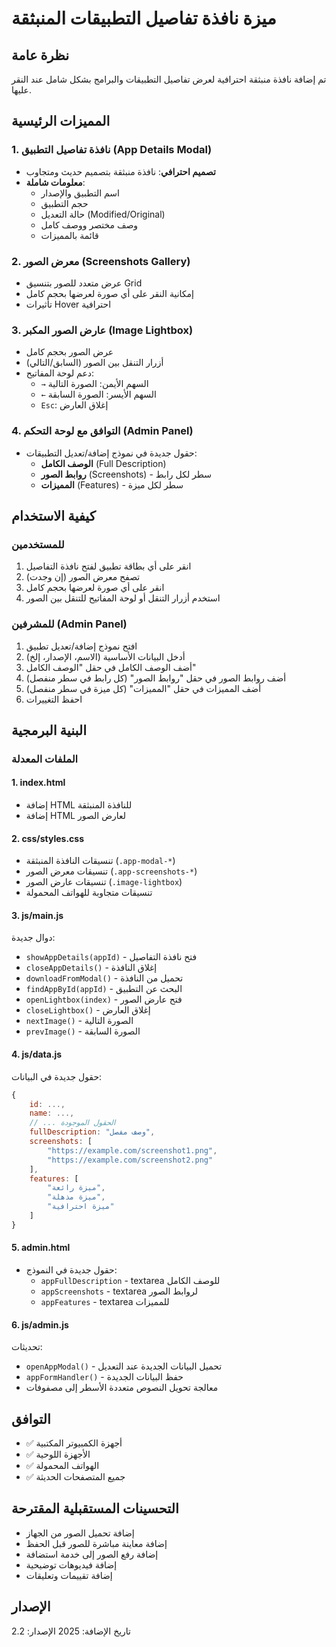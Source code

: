 # ميزة نافذة تفاصيل التطبيقات المنبثقة

## نظرة عامة
تم إضافة نافذة منبثقة احترافية لعرض تفاصيل التطبيقات والبرامج بشكل شامل عند النقر عليها.

## المميزات الرئيسية

### 1. نافذة تفاصيل التطبيق (App Details Modal)
- **تصميم احترافي**: نافذة منبثقة بتصميم حديث ومتجاوب
- **معلومات شاملة**: 
  - اسم التطبيق والإصدار
  - حجم التطبيق
  - حالة التعديل (Modified/Original)
  - وصف مختصر ووصف كامل
  - قائمة بالمميزات

### 2. معرض الصور (Screenshots Gallery)
- عرض متعدد للصور بتنسيق Grid
- إمكانية النقر على أي صورة لعرضها بحجم كامل
- تأثيرات Hover احترافية

### 3. عارض الصور المكبر (Image Lightbox)
- عرض الصور بحجم كامل
- أزرار التنقل بين الصور (السابق/التالي)
- دعم لوحة المفاتيح:
  - `→` السهم الأيمن: الصورة التالية
  - `←` السهم الأيسر: الصورة السابقة
  - `Esc`: إغلاق العارض

### 4. التوافق مع لوحة التحكم (Admin Panel)
- حقول جديدة في نموذج إضافة/تعديل التطبيقات:
  - **الوصف الكامل** (Full Description)
  - **روابط الصور** (Screenshots) - سطر لكل رابط
  - **المميزات** (Features) - سطر لكل ميزة

## كيفية الاستخدام

### للمستخدمين
1. انقر على أي بطاقة تطبيق لفتح نافذة التفاصيل
2. تصفح معرض الصور (إن وجدت)
3. انقر على أي صورة لعرضها بحجم كامل
4. استخدم أزرار التنقل أو لوحة المفاتيح للتنقل بين الصور

### للمشرفين (Admin Panel)
1. افتح نموذج إضافة/تعديل تطبيق
2. أدخل البيانات الأساسية (الاسم، الإصدار، إلخ)
3. أضف الوصف الكامل في حقل "الوصف الكامل"
4. أضف روابط الصور في حقل "روابط الصور" (كل رابط في سطر منفصل)
5. أضف المميزات في حقل "المميزات" (كل ميزة في سطر منفصل)
6. احفظ التغييرات

## البنية البرمجية

### الملفات المعدلة

#### 1. index.html
- إضافة HTML للنافذة المنبثقة
- إضافة HTML لعارض الصور

#### 2. css/styles.css
- تنسيقات النافذة المنبثقة (`.app-modal-*`)
- تنسيقات معرض الصور (`.app-screenshots-*`)
- تنسيقات عارض الصور (`.image-lightbox`)
- تنسيقات متجاوبة للهواتف المحمولة

#### 3. js/main.js
دوال جديدة:
- `showAppDetails(appId)` - فتح نافذة التفاصيل
- `closeAppDetails()` - إغلاق النافذة
- `downloadFromModal()` - تحميل من النافذة
- `findAppById(appId)` - البحث عن التطبيق
- `openLightbox(index)` - فتح عارض الصور
- `closeLightbox()` - إغلاق العارض
- `nextImage()` - الصورة التالية
- `prevImage()` - الصورة السابقة

#### 4. js/data.js
حقول جديدة في البيانات:
```javascript
{
    id: ...,
    name: ...,
    // ... الحقول الموجودة
    fullDescription: "وصف مفصل",
    screenshots: [
        "https://example.com/screenshot1.png",
        "https://example.com/screenshot2.png"
    ],
    features: [
        "ميزة رائعة",
        "ميزة مذهلة",
        "ميزة احترافية"
    ]
}
```

#### 5. admin.html
- حقول جديدة في النموذج:
  - `appFullDescription` - textarea للوصف الكامل
  - `appScreenshots` - textarea لروابط الصور
  - `appFeatures` - textarea للمميزات

#### 6. js/admin.js
تحديثات:
- `openAppModal()` - تحميل البيانات الجديدة عند التعديل
- `appFormHandler()` - حفظ البيانات الجديدة
- معالجة تحويل النصوص متعددة الأسطر إلى مصفوفات

## التوافق
- ✅ أجهزة الكمبيوتر المكتبية
- ✅ الأجهزة اللوحية
- ✅ الهواتف المحمولة
- ✅ جميع المتصفحات الحديثة

## التحسينات المستقبلية المقترحة
- إضافة تحميل الصور من الجهاز
- إضافة معاينة مباشرة للصور قبل الحفظ
- إضافة رفع الصور إلى خدمة استضافة
- إضافة فيديوهات توضيحية
- إضافة تقييمات وتعليقات

## الإصدار
تاريخ الإضافة: 2025
الإصدار: 2.2
